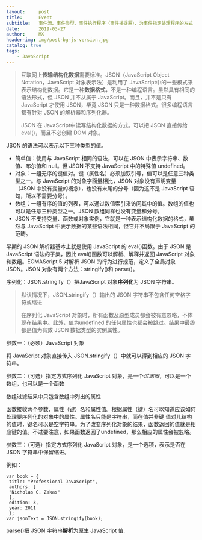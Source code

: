 ```yaml
---
layout:     post
title:      Event
subtitle:   事件流、事件类型、事件执行程序（事件捕捉器）、为事件指定处理程序的方式
date:       2019-03-27
author:     MX
header-img: img/post-bg-js-version.jpg
catalog: true
tags:
    - JavaScript
---
```

> 互联网上**传输结构化数据**需要标准。JSON（JavaScript Object Notation，JavaScript 对象表示法）是利用了 JavaScript中的一些模式来表示结构化数据。它是一种**数据格式**，不是一种编程语言。虽然具有相同的语法形式，但 JSON 并不从属于 JavaScript。而且，并不是只有 JavaScript 才使用 JSON，毕竟 JSON 只是一种数据格式。很多编程语言都有针对 JSON 的解析器和序列化器。
>  
>  JSON 在 JavaScript中读写结构化数据的方式。可以把 JSON 直接传给 eval()，而且不必创建 DOM 对象。


JSON 的语法可以表示以下三种类型的值。

* 简单值：使用与 JavaScript 相同的语法，可以在 JSON 中表示字符串、数值、布尔值和 null。但 JSON 不支持 JavaScript 中的特殊值 undefined。
* 对象：一组无序的键值对。键（属性名）必须加双引号，值可以是任意三种类型之一。与 JavaScript 的对象字面量相比，JSON 对象没有声明变量（JSON 中没有变量的概念），也没有末尾的分号（因为这不是 JavaScript 语句，所以不需要分号）。
* 数组：一组有序的值的列表，可以通过数值索引来访问其中的值。数组的值也可以是任意三种类型之一。JSON 数组同样也没有变量和分号。
* JSON 不支持变量、函数或对象实例，它就是一种表示结构化数据的格式，虽然与 JavaScript 中表示数据的某些语法相同，但它并不局限于 JavaScript 的范畴。


早期的 JSON 解析器基本上就是使用 JavaScript 的 eval()函数。由于 JSON 是 JavaScript 语法的子集，因此 eval()函数可以解析、解释并返回 JavaScript 对象和数组。ECMAScript 5 对解析 JSON 的行为进行规范，定义了全局对象 JSON。JSON 对象有两个方法：stringify()和 parse()。

序列化：JSON.stringify（）把JavaScript 对象**序列化**为 JSON 字符串。 

> 默认情况下，JSON.stringify（）输出的 JSON 字符串不包含任何空格字符或缩进
> 
> 在序列化 JavaScript 对象时，所有函数及原型成员都会被有意忽略，不体现在结果中。此外，值为undefined 的任何属性也都会被跳过。结果中最终都是值为有效 JSON 数据类型的实例属性。

参数一：（必须）JavaScript 对象

将 JavaScript 对象直接传入 JSON.stringify（）中就可以得到相应的 JSON 字符串。

参数二：（可选）指定方式序列化 JavaScript 对象，是一个*过滤器*，可以是一个数组，也可以是一个函数

数组过滤结果中只包含数组中列出的属性

函数接收两个参数，属性（键）名和属性值。根据属性（键）名可以知道应该如何处理要序列化的对象中的属性。属性名只能是字符串，而在值并非键
值对儿结构的值时，键名可以是空字符串。为了改变序列化对象的结果，函数返回的值就是相应键的值。不过要注意，如果函数返回了undefined，那么相应的属性会被忽略。


参数三：（可选）指定方式序列化 JavaScript 对象，是一个选项，表示是否在 JSON 字符串中保留缩进。


 
例如：

	var book = { 
	 title: "Professional JavaScript", 
	 authors: [ 
	 "Nicholas C. Zakas" 
	 ], 
	 edition: 3, 
	 year: 2011 
	 }; 
	var jsonText = JSON.stringify(book); 

parse()把 JSON 字符串**解析**为原生 JavaScript 值.
